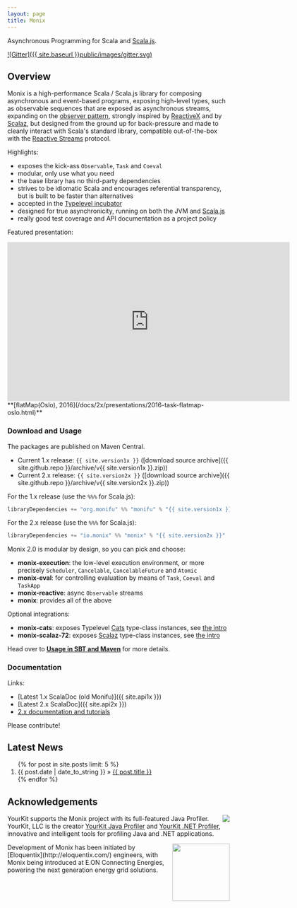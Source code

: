 ```yaml
---
layout: page
title: Monix
---
```


Asynchronous Programming for Scala and [Scala.js](http://www.scala-js.org/).

[![Gitter]({{ site.baseurl }}public/images/gitter.svg)](https://gitter.im/monixio/monix)

## Overview

Monix is a high-performance Scala / Scala.js library for
composing asynchronous and event-based programs, exposing high-level
types, such as observable sequences that are exposed as asynchronous streams,
expanding on the [observer pattern](https://en.wikipedia.org/wiki/Observer_pattern),
strongly inspired by [ReactiveX](http://reactivex.io/) and by [Scalaz](http://scalaz.org/),
but designed from the ground up  for back-pressure and made to cleanly interact
with Scala's standard library, compatible out-of-the-box with the
[Reactive Streams](http://www.reactive-streams.org/) protocol.

Highlights:

- exposes the kick-ass `Observable`, `Task` and `Coeval`
- modular, only use what you need
- the base library has no third-party dependencies
- strives to be idiomatic Scala and encourages referential transparency,
  but is built to be faster than alternatives
- accepted in the [Typelevel incubator](http://typelevel.org/projects/)
- designed for true asynchronicity, running on both the
  JVM and [Scala.js](http://scala-js.org)
- really good test coverage and API documentation as a project policy

Featured presentation:

<iframe src="https://player.vimeo.com/video/165922572" 
  width="640" height="360" class="presentation"
  frameborder="0" webkitallowfullscreen mozallowfullscreen allowfullscreen>
</iframe>
**[flatMap(Oslo), 2016](/docs/2x/presentations/2016-task-flatmap-oslo.html)**

### Download and Usage

The packages are published on Maven Central.

- Current 1.x release: `{{ site.version1x }}` 
  ([download source archive]({{ site.github.repo }}/archive/v{{ site.version1x }}.zip))
- Current 2.x release: `{{ site.version2x }}` 
  ([download source archive]({{ site.github.repo }}/archive/v{{ site.version2x }}.zip))

For the 1.x release (use the `%%%` for Scala.js):

```scala
libraryDependencies += "org.monifu" %% "monifu" % "{{ site.version1x }}"
```

For the 2.x release (use the `%%%` for Scala.js):

```scala
libraryDependencies += "io.monix" %% "monix" % "{{ site.version2x }}"
```

Monix 2.0 is modular by design, so you can pick and choose:

- **monix-execution**: the low-level execution environment, or more precisely
  `Scheduler`, `Cancelable`, `CancelableFuture` and `Atomic`
- **monix-eval**: for controlling evaluation by means of `Task`,
  `Coeval` and `TaskApp`
- **monix-reactive**: async `Observable` streams
- **monix**: provides all of the above

Optional integrations:

- **monix-cats**: exposes Typelevel [Cats](http://typelevel.org/cats/)
  type-class instances, see [the intro](/docs/2x/intro/cats.html)
- **monix-scalaz-72**: exposes [Scalaz](https://github.com/scalaz/scalaz)
  type-class instances, see [the intro](/docs/2x/intro/scalaz72.html)

Head over to **[Usage in SBT and Maven](/docs/2x/intro/usage.html)** for 
more details.

### Documentation

Links: 

- [Latest 1.x ScalaDoc (old Monifu)]({{ site.api1x }})
- [Latest 2.x ScalaDoc]({{ site.api2x }})
- [2.x documentation and tutorials](/docs/2x/)

Please contribute!

## Latest News

<ol class="news-summary">
  {% for post in site.posts limit: 5 %}
  <li>
    <time itemprop="dateCreated"
      datetime="{{ post.date | date: "%Y-%m-%d" }}">
      {{ post.date | date_to_string }} »
    </time>
    <a href="{{ post.url }}">{{ post.title }}</a>
  </li>
  {% endfor %}
</ol>

## Acknowledgements

<img src="{{ site.baseurl }}public/images/logos/yklogo.png"
align="right" /> YourKit supports the Monix project with its
full-featured Java Profiler.  YourKit, LLC is the creator
[YourKit Java Profiler](http://www.yourkit.com/java/profiler/index.jsp)
and
[YourKit .NET Profiler](http://www.yourkit.com/.net/profiler/index.jsp),
innovative and intelligent tools for profiling Java and .NET
applications.

<img src="{{ site.baseurl }}public/images/logos/logo-eloquentix@2x.png" align="right" width="130" />
Development of Monix has been initiated by
[Eloquentix](http://eloquentix.com/) engineers, with
Monix being introduced at E.ON Connecting Energies, powering the next
generation energy grid solutions.
